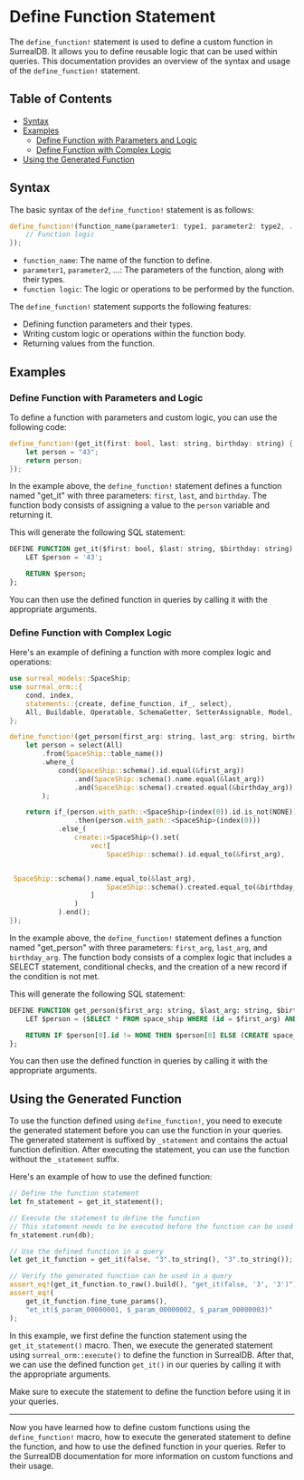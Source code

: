 # Define Function Statement

The `define_function!` statement is used to define a custom function in
SurrealDB. It allows you to define reusable logic that can be used within
queries. This documentation provides an overview of the syntax and usage of the
`define_function!` statement.

## Table of Contents

- [Syntax](#syntax)
- [Examples](#examples)
  - [Define Function with Parameters and Logic](#define-function-with-parameters-and-logic)
  - [Define Function with Complex Logic](#define-function-with-complex-logic)
- [Using the Generated Function](#using-the-generated-function)

## Syntax

The basic syntax of the `define_function!` statement is as follows:

```rust
define_function!(function_name(parameter1: type1, parameter2: type2, ...) {
    // Function logic
});
```

- `function_name`: The name of the function to define.
- `parameter1`, `parameter2`, ...: The parameters of the function, along with
  their types.
- `function logic`: The logic or operations to be performed by the function.

The `define_function!` statement supports the following features:

- Defining function parameters and their types.
- Writing custom logic or operations within the function body.
- Returning values from the function.

## Examples

### Define Function with Parameters and Logic

To define a function with parameters and custom logic, you can use the following
code:

```rust
define_function!(get_it(first: bool, last: string, birthday: string) {
    let person = "43";
    return person;
});
```

In the example above, the `define_function!` statement defines a function named
"get_it" with three parameters: `first`, `last`, and `birthday`. The function
body consists of assigning a value to the `person` variable and returning it.

This will generate the following SQL statement:

```sql
DEFINE FUNCTION get_it($first: bool, $last: string, $birthday: string) {
    LET $person = '43';

    RETURN $person;
};
```

You can then use the defined function in queries by calling it with the
appropriate arguments.

### Define Function with Complex Logic

Here's an example of defining a function with more complex logic and operations:

```rust
use surreal_models::SpaceShip;
use surreal_orm::{
    cond, index,
    statements::{create, define_function, if_, select},
    All, Buildable, Operatable, SchemaGetter, SetterAssignable, Model, ToRaw, NONE,
};

define_function!(get_person(first_arg: string, last_arg: string, birthday_arg: string) {
    let person = select(All)
        .from(SpaceShip::table_name())
        .where_(
            cond(SpaceShip::schema().id.equal(&first_arg))
                .and(SpaceShip::schema().name.equal(&last_arg))
                .and(SpaceShip::schema().created.equal(&birthday_arg)),
        );

    return if_(person.with_path::<SpaceShip>(index(0)).id.is_not(NONE))
                .then(person.with_path::<SpaceShip>(index(0)))
            .else_(
                create::<SpaceShip>().set(
                    vec![
                        SpaceShip::schema().id.equal_to(&first_arg),


 SpaceShip::schema().name.equal_to(&last_arg),
                        SpaceShip::schema().created.equal_to(&birthday_arg),
                    ]
                )
            ).end();
});
```

In the example above, the `define_function!` statement defines a function named
"get_person" with three parameters: `first_arg`, `last_arg`, and `birthday_arg`.
The function body consists of a complex logic that includes a SELECT statement,
conditional checks, and the creation of a new record if the condition is not
met.

This will generate the following SQL statement:

```sql
DEFINE FUNCTION get_person($first_arg: string, $last_arg: string, $birthday_arg: string) {
    LET $person = (SELECT * FROM space_ship WHERE (id = $first_arg) AND (name = $last_arg) AND (created = $birthday_arg));

    RETURN IF $person[0].id != NONE THEN $person[0] ELSE (CREATE space_ship SET id = $first_arg, name = $last_arg, created = $birthday_arg) END;
};
```

You can then use the defined function in queries by calling it with the
appropriate arguments.

## Using the Generated Function

To use the function defined using `define_function!`, you need to execute the
generated statement before you can use the function in your queries. The
generated statement is suffixed by `_statement` and contains the actual function
definition. After executing the statement, you can use the function without the
`_statement` suffix.

Here's an example of how to use the defined function:

```rust
// Define the function statement
let fn_statement = get_it_statement();

// Execute the statement to define the function
// This statement needs to be executed before the function can be used
fn_statement.run(db);

// Use the defined function in a query
let get_it_function = get_it(false, "3".to_string(), "3".to_string());

// Verify the generated function can be used in a query
assert_eq!(get_it_function.to_raw().build(), "get_it(false, '3', '3')");
assert_eq!(
    get_it_function.fine_tune_params(),
    "et_it($_param_00000001, $_param_00000002, $_param_00000003)"
);
```

In this example, we first define the function statement using the
`get_it_statement()` macro. Then, we execute the generated statement using
`surreal_orm::execute()` to define the function in SurrealDB. After that, we can
use the defined function `get_it()` in our queries by calling it with the
appropriate arguments.

Make sure to execute the statement to define the function before using it in
your queries.

---

Now you have learned how to define custom functions using the `define_function!`
macro, how to execute the generated statement to define the function, and how to
use the defined function in your queries. Refer to the SurrealDB documentation
for more information on custom functions and their usage.
